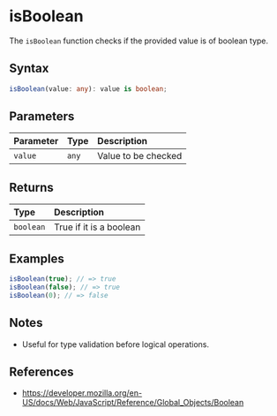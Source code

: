 # isBoolean

The `isBoolean` function checks if the provided value is of boolean type.

## Syntax
```typescript
isBoolean(value: any): value is boolean;
```

## Parameters
| Parameter | Type   | Description           |
| :-------- | :----- | :--------------------|
| `value`   | `any`  | Value to be checked   |

## Returns
| Type      | Description                                 |
| :-------- | :------------------------------------------ |
| `boolean` | True if it is a boolean                     |

## Examples
```typescript
isBoolean(true); // => true
isBoolean(false); // => true
isBoolean(0); // => false
```

## Notes
* Useful for type validation before logical operations.

## References
* https://developer.mozilla.org/en-US/docs/Web/JavaScript/Reference/Global_Objects/Boolean